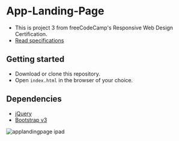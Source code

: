 # App-Landing-Page

* This is project 3 from freeCodeCamp's Responsive Web Design Certification.
* [Read specifications](https://learn.freecodecamp.org/responsive-web-design/responsive-web-design-projects/build-a-product-landing-page)

## Getting started

* Download or clone this repository.
* Open `index.html` in the browser of your choice.

## Dependencies

* [jQuery](https://jquery.com/)
* [Bootstrap v3](https://getbootstrap.com/docs/3.3/getting-started/)

![applandingpage ipad](https://user-images.githubusercontent.com/18640359/48310943-269ab000-e5a0-11e8-92ae-9c5348c42a64.png)